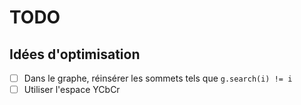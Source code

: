 TODO
===

## Idées d'optimisation
 - [ ] Dans le graphe, réinsérer les sommets tels que `g.search(i) != i`
 - [ ] Utiliser l'espace YCbCr
